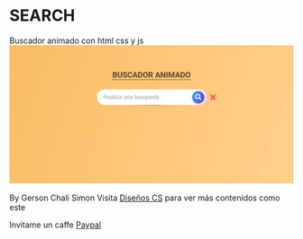 # SEARCH

Buscador animado con html css y js
![Alt text](image/search.png "buscador animado")

By Gerson Chali Simon
Visita [Diseños CS](https://bit.ly/3gleucr) para ver más contenidos como este

Invitame un caffe [Paypal](https://bit.ly/3dyi0yd)

